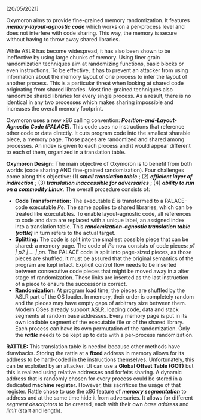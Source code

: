 <!-- Please prefix the notes with the date as in [22/12/2020] -->

[20/05/2021]

Oxymoron aims to provide fine-grained memory randomization. It features ***memory-layout-agnostic code*** which works on a per-process level and does not interfere with code sharing. This way, the memory is secure without having to throw away shared libraries.

While ASLR has become widespread, it has also been shown to be ineffective by using large chunks of memory. Using finer grain randomization techniques aim at randomizing functions, basic blocks or even instructions. To be effective, it has to prevent an attacker from using information about the memory layout of one process to infer the layout of another process. This is a particular threat when looking at shared code originating from shared libraries. Most fine-grained techniques also randomize shared libraries for every single process. As a result, there is no identical in any two processes which makes sharing impossible and increases the overall memory footprint.

Oxymoron uses a new x86 calling convention: ***Position-and-Layout-Agnostic Code (PALACE)***. This code uses no instructions that reference other code or data directly. It cuts program code into the smallest sharable piece, a memory page. Those pages are randomized and shared among processes. An index is given to each process and it would appear different to each of them, organized in a translation table.

**Oxymoron Design:** The main objective of Oxymoron is to benefit from both worlds (code sharing AND fine-grained randomization). Four challenges come along this objective: (1) ***small translation table*** ; (2) ***efficient layer of indirection*** ; (3) ***translation inaccessible for adversaries*** ; (4) ***ability to run on a commodity Linux***. The overall procedure consists of:

- **Code Transformation:** The executable *E* is transformed to a PALACE-code executable *Pe*. The same applies to shared libraries, which can be treated like executables. To enable layout-agnostic code, all references to code and data are replaced with a unique label, an assigned index into a translation table. This ***randomization-agnostic translation table (rattle)*** in turn refers to the actual target.
- **Splitting:** The code is split into the smallest possible piece that can be shared: a memory page. The code of *Pe* now consists of code pieces: *p1 | p2 | ... | pn*. The PALACE code is split into page-sized pieces, as those pieces are shuffled, it must be assured that the original semantics of the program are kept intact. Explicit control flow needs to be inserted between consecutive code pieces that might be moved away in a alter stage of randomization. These links are inserted as the last instruction of a piece to ensure the successor is correct.
- **Randomization:** At program load time, the pieces are shuffled by the ASLR part of the OS loader. In memory, their order is completely random and the pieces may have empty gaps of arbitrary size between them. Modern OSes already support ASLR, loading code, data and stack segments at random base addresses. Every memory page is put in its own loadable segment of the executable file or of the shared library. Each process can have its own permutation of the randomization. Only the ***rattle*** needs to be kept up to date with a per-process randomization.

**RATTLE:** This translation table is needed because other methods have drawbacks. Storing the rattle at a **fixed** address in memory allows for its address to be hard-coded in the instructions themselves. Unfortunately, this can be exploited by an attacker. Ut can use a **Global Offset Table (GOT)** but this is realized using relative addresses and forfeits sharing. A dynamic address that is randomly chosen for every process could be stored in a dedicated **machine register**. However, this sacrifices the usage of that register. Rattle chose to use the x86 feature of ***memory segmentation*** to address and at the same time hide it from adversaries. It allows for different *segment descriptors* to be created, each with their own *base address* and *limit* (start and length).

